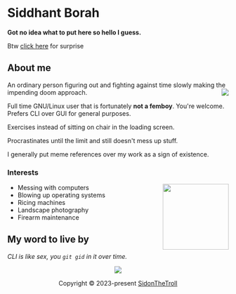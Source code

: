 # Siddhant Borah

**Got no idea what to put here so hello I guess.** 

Btw [click here](https://youtu.be/xvFZjo5PgG0?si=3dt5S3dTrhCih_ew) for surprise

## About me 

An ordinary person figuring out and fighting against time slowly making the impending doom approach. <img align=right src='https://media.tenor.com/k8A7cVerS1UAAAAj/touhou-fumo.gif'>

Full time GNU/Linux user that is fortunately **not a femboy**. You're welcome.  
Prefers CLI over GUI for general purposes. 

Exercises instead of sitting on chair in the loading screen. 

Procrastinates until the limit and still doesn't mess up stuff. 

I generally put meme references over my work as a sign of existence. 

### Interests 
- Messing with computers <img align=right src='https://media.tenor.com/AGB-hxBtr1QAAAAi/moriya-suwako.gif' width=150>
- Blowing up operating systems 
- Ricing machines 
- Landscape photography 
- Firearm maintenance 

## My word to live by

*CLI is like sex, you `git gid` in it over time.*

<div align=center>

<img src='https://raw.githubusercontent.com/catppuccin/catppuccin/main/assets/footers/gray0_ctp_on_line.svg?sanitize=true'>

Copyright © 2023-present [SidonTheTroll](https://github.com/sidonthetroll)

</div>

